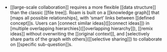 - [[large-scale collaboration]] requires a more flexible [[data structure]] than the classic [[file tree]]. Roam is built on a [[knowledge graph]] that [maps all possible relationships], with ‘smart’ links between [[defined concept]]s. Users can [connect similar ideas]([[connect ideas]]) in [multiple overlapping hierarchies]([[overlapping hierarchy]]), [[remix ideas]] without overwriting the [[original context]], and [selectively share parts of the graph with others]([[selective sharing]]) to collaborate on [[specific sub-question]]s. 

